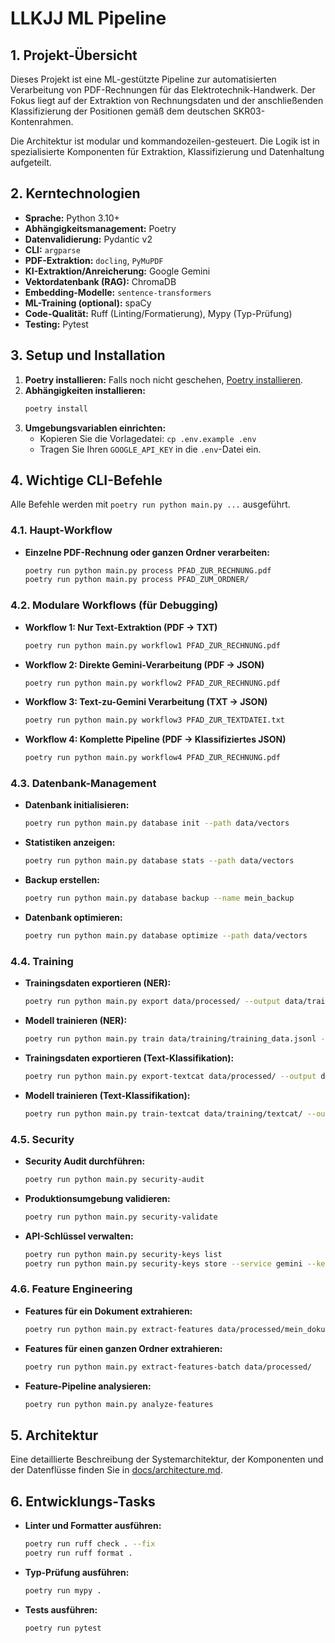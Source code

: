# LLKJJ ML Pipeline

## 1. Projekt-Übersicht

Dieses Projekt ist eine ML-gestützte Pipeline zur automatisierten Verarbeitung von PDF-Rechnungen für das Elektrotechnik-Handwerk. Der Fokus liegt auf der Extraktion von Rechnungsdaten und der anschließenden Klassifizierung der Positionen gemäß dem deutschen SKR03-Kontenrahmen.

Die Architektur ist modular und kommandozeilen-gesteuert. Die Logik ist in spezialisierte Komponenten für Extraktion, Klassifizierung und Datenhaltung aufgeteilt.

## 2. Kerntechnologien

- **Sprache:** Python 3.10+
- **Abhängigkeitsmanagement:** Poetry
- **Datenvalidierung:** Pydantic v2
- **CLI:** `argparse`
- **PDF-Extraktion:** `docling`, `PyMuPDF`
- **KI-Extraktion/Anreicherung:** Google Gemini
- **Vektordatenbank (RAG):** ChromaDB
- **Embedding-Modelle:** `sentence-transformers`
- **ML-Training (optional):** spaCy
- **Code-Qualität:** Ruff (Linting/Formatierung), Mypy (Typ-Prüfung)
- **Testing:** Pytest

## 3. Setup und Installation

1.  **Poetry installieren:** Falls noch nicht geschehen, [Poetry installieren](https://python-poetry.org/docs/#installation).
2.  **Abhängigkeiten installieren:**
    ```bash
    poetry install
    ```
3.  **Umgebungsvariablen einrichten:**
    - Kopieren Sie die Vorlagedatei: `cp .env.example .env`
    - Tragen Sie Ihren `GOOGLE_API_KEY` in die `.env`-Datei ein.

## 4. Wichtige CLI-Befehle

Alle Befehle werden mit `poetry run python main.py ...` ausgeführt.

### 4.1. Haupt-Workflow

- **Einzelne PDF-Rechnung oder ganzen Ordner verarbeiten:**
  ```bash
  poetry run python main.py process PFAD_ZUR_RECHNUNG.pdf
  poetry run python main.py process PFAD_ZUM_ORDNER/
  ```

### 4.2. Modulare Workflows (für Debugging)

- **Workflow 1: Nur Text-Extraktion (PDF -> TXT)**
  ```bash
  poetry run python main.py workflow1 PFAD_ZUR_RECHNUNG.pdf
  ```
- **Workflow 2: Direkte Gemini-Verarbeitung (PDF -> JSON)**
  ```bash
  poetry run python main.py workflow2 PFAD_ZUR_RECHNUNG.pdf
  ```
- **Workflow 3: Text-zu-Gemini Verarbeitung (TXT -> JSON)**
  ```bash
  poetry run python main.py workflow3 PFAD_ZUR_TEXTDATEI.txt
  ```
- **Workflow 4: Komplette Pipeline (PDF -> Klassifiziertes JSON)**
  ```bash
  poetry run python main.py workflow4 PFAD_ZUR_RECHNUNG.pdf
  ```

### 4.3. Datenbank-Management

- **Datenbank initialisieren:**
  ```bash
  poetry run python main.py database init --path data/vectors
  ```
- **Statistiken anzeigen:**
  ```bash
  poetry run python main.py database stats --path data/vectors
  ```
- **Backup erstellen:**
  ```bash
  poetry run python main.py database backup --name mein_backup
  ```
- **Datenbank optimieren:**
  ```bash
  poetry run python main.py database optimize --path data/vectors
  ```

### 4.4. Training

- **Trainingsdaten exportieren (NER):**
  ```bash
  poetry run python main.py export data/processed/ --output data/training/training_data.jsonl
  ```
- **Modell trainieren (NER):**
  ```bash
  poetry run python main.py train data/training/training_data.jsonl --output output_model/
  ```
- **Trainingsdaten exportieren (Text-Klassifikation):**
  ```bash
  poetry run python main.py export-textcat data/processed/ --output data/training/textcat/
  ```
- **Modell trainieren (Text-Klassifikation):**
  ```bash
  poetry run python main.py train-textcat data/training/textcat/ --output output_model/textcat_model/
  ```

### 4.5. Security

- **Security Audit durchführen:**
  ```bash
  poetry run python main.py security-audit
  ```
- **Produktionsumgebung validieren:**
  ```bash
  poetry run python main.py security-validate
  ```
- **API-Schlüssel verwalten:**
  ```bash
  poetry run python main.py security-keys list
  poetry run python main.py security-keys store --service gemini --key "DEIN_KEY"
  ```

### 4.6. Feature Engineering

- **Features für ein Dokument extrahieren:**
  ```bash
  poetry run python main.py extract-features data/processed/mein_dokument.json
  ```
- **Features für einen ganzen Ordner extrahieren:**
  ```bash
  poetry run python main.py extract-features-batch data/processed/
  ```
- **Feature-Pipeline analysieren:**
  ```bash
  poetry run python main.py analyze-features
  ```

## 5. Architektur

Eine detaillierte Beschreibung der Systemarchitektur, der Komponenten und der Datenflüsse finden Sie in [docs/architecture.md](./docs/architecture.md).

## 6. Entwicklungs-Tasks

- **Linter und Formatter ausführen:**
  ```bash
  poetry run ruff check . --fix
  poetry run ruff format .
  ```
- **Typ-Prüfung ausführen:**
  ```bash
  poetry run mypy .
  ```
- **Tests ausführen:**
  ```bash
  poetry run pytest
  ```
